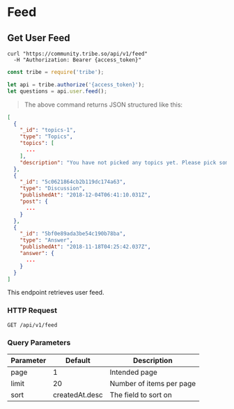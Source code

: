 # Feed

## Get User Feed


```shell
curl "https://community.tribe.so/api/v1/feed"
  -H "Authorization: Bearer {access_token}"
```

```javascript
const tribe = require('tribe');

let api = tribe.authorize('{access_token}');
let questions = api.user.feed();
```

> The above command returns JSON structured like this:

```json
[
  {
    "_id": "topics-1",
    "type": "Topics",
    "topics": [
      ...
    ],
    "description": "You have not picked any topics yet. Please pick some to improve this page."
  },
  {
    "_id": "5c0621864cb2b119dc174a63",
    "type": "Discussion",
    "publishedAt": "2018-12-04T06:41:10.031Z",
    "post": {
      ...
    }
  },
  {
    "_id": "5bf0e89ada3be54c190b78ba",
    "type": "Answer",
    "publishedAt": "2018-11-18T04:25:42.037Z",
    "answer": {
      ...
    }
  }
]
```

This endpoint retrieves user feed.

### HTTP Request

<code class="request">GET /api/v1/feed</code>


### Query Parameters

Parameter | Default | Description
--------- | ------- | -----------
page | 1 | Intended page
limit | 20 | Number of items per page
sort | createdAt.desc | The field to sort on